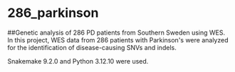 # 286_parkinson
##Genetic analysis of 286 PD patients from Southern Sweden using WES. 
In this project, WES data from 286 patients with Parkinson's were analyzed for the identification of disease-causing SNVs and indels. 

Snakemake 9.2.0 and Python 3.12.10 were used.
